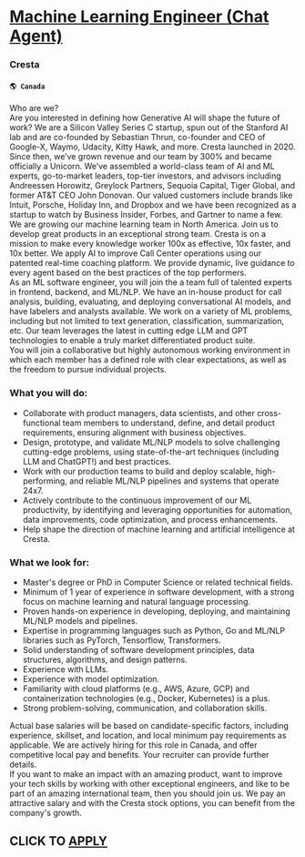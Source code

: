 # [Machine Learning Engineer (Chat Agent)](https://www.remotewlb.com/apply/machine-learning-engineer-chat-agent-68797)  
### Cresta  
#### `🌎 Canada`  
Who are we?  
Are you interested in defining how Generative AI will shape the future of work? We are a Silicon Valley Series C startup, spun out of the Stanford AI lab and are co-founded by Sebastian Thrun, co-founder and CEO of Google-X, Waymo, Udacity, Kitty Hawk, and more. Cresta launched in 2020. Since then, we’ve grown revenue and our team by 300% and became officially a Unicorn. We’ve assembled a world-class team of AI and ML experts, go-to-market leaders, top-tier investors, and advisors including Andreessen Horowitz, Greylock Partners, Sequoia Capital, Tiger Global, and former AT&T CEO John Donovan. Our valued customers include brands like Intuit, Porsche, Holiday Inn, and Dropbox and we have been recognized as a startup to watch by Business Insider, Forbes, and Gartner to name a few. We are growing our machine learning team in North America. Join us to develop great products in an exceptional strong team. Cresta is on a mission to make every knowledge worker 100x as effective, 10x faster,
and 10x better. We apply AI to improve Call Center operations using our patented real-time coaching platform. We provide dynamic, live guidance to every agent based on the best practices of the top performers.  
As an ML software engineer, you will join the a team full of talented experts in frontend, backend, and ML/NLP. We have an in-house product for call analysis, building, evaluating, and deploying conversational AI models, and have labelers and analysts available. We work on a variety of ML problems, including but not limited to text generation, classification, summarization, etc. Our team leverages the latest in cutting edge LLM and GPT technologies to enable a truly market differentiated product suite.  
You will join a collaborative but highly autonomous working environment in which each member has a defined role with clear expectations, as well as the freedom to pursue individual projects.  

### What you will do:

  * Collaborate with product managers, data scientists, and other cross-functional team members to understand, define, and detail product requirements, ensuring alignment with business objectives.
  * Design, prototype, and validate ML/NLP models to solve challenging cutting-edge problems, using state-of-the-art techniques (including LLM and ChatGPT!) and best practices.
  * Work with our production teams to build and deploy scalable, high-performing, and reliable ML/NLP pipelines and systems that operate 24x7.
  * Actively contribute to the continuous improvement of our ML productivity, by identifying and leveraging opportunities for automation, data improvements, code optimization, and process enhancements.
  * Help shape the direction of machine learning and artificial intelligence at Cresta.

### What we look for:

  * Master's degree or PhD in Computer Science or related technical fields.
  * Minimum of 1 year of experience in software development, with a strong focus on machine learning and natural language processing.
  * Proven hands-on experience in developing, deploying, and maintaining ML/NLP models and pipelines.
  * Expertise in programming languages such as Python, Go and ML/NLP libraries such as PyTorch, Tensorflow, Transformers.
  * Solid understanding of software development principles, data structures, algorithms, and design patterns.
  * Experience with LLMs.
  * Experience with model optimization.
  * Familiarity with cloud platforms (e.g., AWS, Azure, GCP) and containerization technologies (e.g., Docker, Kubernetes) is a plus.
  * Strong problem-solving, communication, and collaboration skills.

Actual base salaries will be based on candidate-specific factors, including experience, skillset, and location, and local minimum pay requirements as applicable. We are actively hiring for this role in Canada, and offer competitive local pay and benefits. Your recruiter can provide further details.  
If you want to make an impact with an amazing product, want to improve your tech skills by working with other exceptional engineers, and like to be part of an amazing international team, then you should join us. We pay an attractive salary and with the Cresta stock options, you can benefit from the company's growth.  
## CLICK TO [APPLY](https://www.remotewlb.com/apply/machine-learning-engineer-chat-agent-68797)

